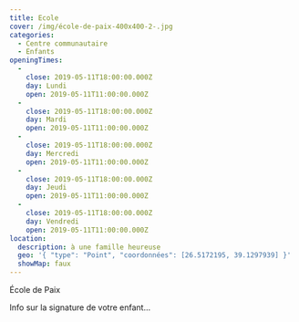 ```yaml
---
title: Ecole
cover: /img/école-de-paix-400x400-2-.jpg
categories:
  - Centre communautaire
  - Enfants
openingTimes:
  - 
    close: 2019-05-11T18:00:00.000Z
    day: Lundi
    open: 2019-05-11T11:00:00.000Z
  - 
    close: 2019-05-11T18:00:00.000Z
    day: Mardi
    open: 2019-05-11T11:00:00.000Z
  - 
    close: 2019-05-11T18:00:00.000Z
    day: Mercredi
    open: 2019-05-11T11:00:00.000Z
  - 
    close: 2019-05-11T18:00:00.000Z
    day: Jeudi
    open: 2019-05-11T11:00:00.000Z
  - 
    close: 2019-05-11T18:00:00.000Z
    day: Vendredi
    open: 2019-05-11T11:00:00.000Z
location:
  description: à une famille heureuse
  geo: '{ "type": "Point", "coordonnées": [26.5172195, 39.1297939] }'
  showMap: faux
---
```


École de Paix

Info sur la signature de votre enfant...